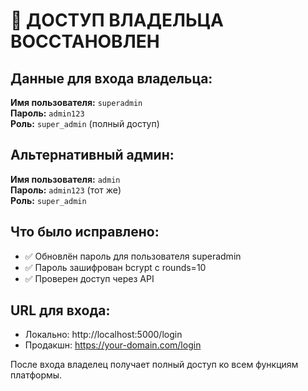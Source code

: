 # 🔑 ДОСТУП ВЛАДЕЛЬЦА ВОССТАНОВЛЕН

## Данные для входа владельца:

**Имя пользователя:** `superadmin`  
**Пароль:** `admin123`  
**Роль:** `super_admin` (полный доступ)

## Альтернативный админ:
**Имя пользователя:** `admin`  
**Пароль:** `admin123` (тот же)  
**Роль:** `super_admin`

## Что было исправлено:
- ✅ Обновлён пароль для пользователя superadmin
- ✅ Пароль зашифрован bcrypt с rounds=10  
- ✅ Проверен доступ через API

## URL для входа:
- Локально: http://localhost:5000/login
- Продакшн: https://your-domain.com/login

После входа владелец получает полный доступ ко всем функциям платформы.
